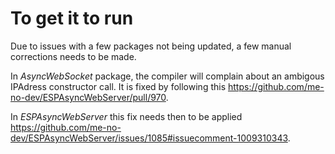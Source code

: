 # To get it to run

Due to issues with a few packages not being updated, a few manual corrections needs to be made. 

In *AsyncWebSocket* package, the compiler will complain about an ambigous IPAdress constructor call. It is fixed by following this https://github.com/me-no-dev/ESPAsyncWebServer/pull/970.

In *ESPAsyncWebServer* this fix needs then to be applied https://github.com/me-no-dev/ESPAsyncWebServer/issues/1085#issuecomment-1009310343.
